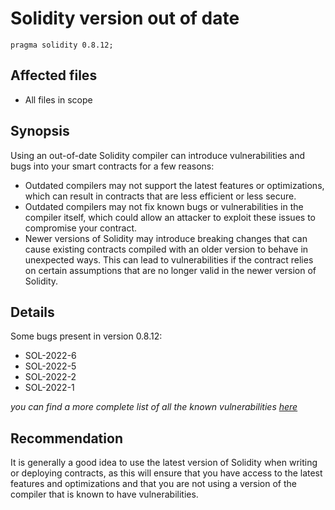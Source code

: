# Solidity version out of date
``` 
pragma solidity 0.8.12;
```
## Affected files
- All files in scope

## Synopsis
Using an out-of-date Solidity compiler can introduce vulnerabilities and bugs into your smart contracts for a few reasons:

- Outdated compilers may not support the latest features or optimizations, which can result in contracts that are less efficient or less secure.
- Outdated compilers may not fix known bugs or vulnerabilities in the compiler itself, which could allow an attacker to exploit these issues to compromise your contract. 
- Newer versions of Solidity may introduce breaking changes that can cause existing contracts compiled with an older version to behave in unexpected ways. This can lead to vulnerabilities if the contract relies on certain assumptions that are no longer valid in the newer version of Solidity.

## Details
Some bugs present in version 0.8.12:
- SOL-2022-6
- SOL-2022-5
- SOL-2022-2
- SOL-2022-1

*you can find a more complete list of all the known vulnerabilities [here](https://docs.soliditylang.org/en/v0.8.17/bugs.html)*
## Recommendation
It is generally a good idea to use the latest version of Solidity when writing or deploying contracts, as this will ensure that you have access to the latest features and optimizations and that you are not using a version of the compiler that is known to have vulnerabilities.

